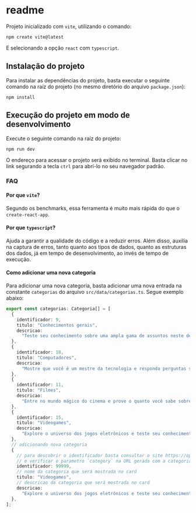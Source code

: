 # readme

Projeto inicializado com `vite`, utilizando o comando:

```
npm create vite@latest
```

E selecionando a opção `react` com `typescript`.

## Instalação do projeto

Para instalar as dependências do projeto, basta executar o seguinte comando na raíz do projeto (no mesmo diretório do arquivo `package.json`):

```
npm install
```

## Execução do projeto em modo de desenvolvimento

Execute o seguinte comando na raíz do projeto:

```
npm run dev
```

O endereço para acessar o projeto será exibido no terminal. Basta clicar no link segurando a tecla `ctrl` para abrí-lo no seu navegador padrão.

### FAQ

#### Por que `vite`?

Segundo os benchmarks, essa ferramenta é muito mais rápida do que o `create-react-app`.

#### Por que `typescript`?

Ajuda a garantir a qualidade do código e a reduzir erros. Além disso, auxilia na captura de erros, tanto quanto aos tipos de dados, quanto as estruturas dos dados, já em tempo de desenvolvimento, ao invés de tempo de execução.

#### Como adicionar uma nova categoria

Para adicionar uma nova categoria, basta adicionar uma nova entrada na constante `categorias` do arquivo `src/data/categorias.ts`. Segue exemplo abaixo:

```ts
export const categorias: Categoria[] = [
  {
    identificador: 9,
    titulo: "Conhecimentos gerais",
    descricao:
      "Teste seu conhecimento sobre uma ampla gama de assuntos neste desafio de sabedoria universal.",
  },
  {
    identificador: 18,
    titulo: "Computadores",
    descricao:
      "Mostre que você é um mestre da tecnologia e responda perguntas sobre o mundo dos computadores e da informática.",
  },
  {
    identificador: 11,
    titulo: "Filmes",
    descricao:
      "Entre no mundo mágico do cinema e prove o quanto você sabe sobre filmes, diretores e atores famosos.",
  },
  {
    identificador: 15,
    titulo: "Videogames",
    descricao:
      "Explore o universo dos jogos eletrônicos e teste seu conhecimento sobre títulos icônicos e personagens populares.",
  },
  // adicionando nova categoria
  {
    // para descobrir o identificador basta consultar o site https://opentdb.com/api_config.php
    // e verificar o parametro `category` na URL gerada com a categoria desejada.
    identificador: 99999,
    // nome da categoria que será mostrada no card
    titulo: "Videogames",
    // descricao da categoria que será mostrada no card
    descricao:
      "Explore o universo dos jogos eletrônicos e teste seu conhecimento sobre títulos icônicos e personagens populares.",
  },
];
```
